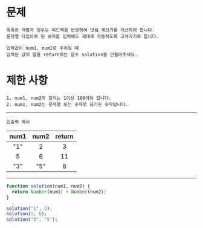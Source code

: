 # 문제

```
똑똑한 개발자 원두는 피드백을 반영하여 덧셈 계산기를 개선하려 합니다.
문자열 타입으로 된 숫자를 입력해도 제대로 작동하도록 고쳐가기로 합니다.

입력값이 num1, num2로 주어질 때
입력된 값의 합을 return하는 함수 solution을 만들어주세요.
```

# 제한 사항

```
1. num1, num2의 길이는 1이상 100이하 입니다.
2. num1, num2는 문자열 또는 숫자로 표기된 숫자입니다.

```

---

`입출력 예시`

| num1 | num2 | return |
| :--: | :--: | :----: |
| "1"  |  2   |   3    |
|  5   |  6   |   11   |
| "3"  | "5"  |   8    |

---

```js
function solution(num1, num2) {
  return Number(num1) + Number(num2);
}

solution("1", 2);
solution(5, 6);
solution("3", "5");
```
